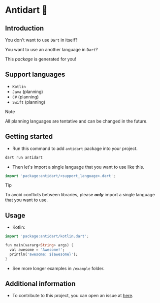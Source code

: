 <!-- 
This README describes the package. If you publish this package to pub.dev,
this README's contents appear on the landing page for your package.

For information about how to write a good package README, see the guide for
[writing package pages](https://dart.dev/guides/libraries/writing-package-pages). 

For general information about developing packages, see the Dart guide for
[creating packages](https://dart.dev/guides/libraries/create-library-packages)
and the Flutter guide for
[developing packages and plugins](https://flutter.dev/developing-packages). 
-->
# Antidart :no_entry_sign:

## Introduction

You don't want to use `Dart` in itself?

You want to use an another language in `Dart`?

This _package_ is generated for you!

## Support languages

- `Kotlin`
- `Java` (planning)
- `C#` (planning)
- `Swift` (planning)

> [!NOTE] 
> All planning languages are tentative and can be changed in the future.

## Getting started

- Run this command to add `antidart` package into your project.

```sh
dart run antidart
```
- Then let's import a single language that you want to use like this.

```dart
import 'package:antidart/<support_language>.dart';
```

> [!TIP] 
> To avoid conflicts between libraries, please _**only**_ import a single language that you want to use.

## Usage

- Kotlin:

```dart
import 'package:antidart/kotlin.dart';

fun main(vararg<String> args) {
  val awesome = 'Awesome!';
  println('awesome: ${awesome}');
}
```

- See more longer examples in `/example` folder. 

## Additional information

- To contribute to this project, you can open an issue at [here](https://github.com/lehoangbaochung/antidart/issues).
